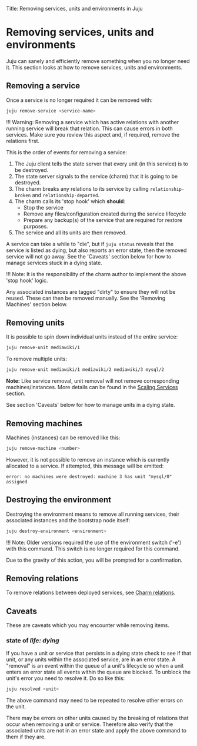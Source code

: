 Title: Removing services, units and environments in Juju


# Removing services, units and environments

Juju can sanely and efficiently remove something when you no longer need it.
This section looks at how to remove services, units and environments.


## Removing a service

Once a service is no longer required it can be removed with:

```bash
juju remove-service <service-name>
```

!!! Warning: Removing a service which has active relations with another
running service will break that relation. This can cause errors in both
services. Make sure you review this aspect and, if required, remove the
relations first.

This is the order of events for removing a service:

1. The Juju client tells the state server that every unit (in this service) is
to be destroyed.
1. The state server signals to the service (charm) that it is going to be
destroyed.
1. The charm breaks any relations to its service by calling `relationship-broken`
and `relationship-departed`.
1. The charm calls its 'stop hook' which **should**:
    - Stop the service
    - Remove any files/configuration created during the service lifecycle
    - Prepare any backup(s) of the service that are required for restore purposes.
1. The service and all its units are then removed.

A service can take a while to "die", but if `juju status` reveals that the
service is listed as dying, but also reports an error state, then the removed
service will not go away. See the 'Caveats' section below for how to manage services
stuck in a dying state.

!!! Note: It is the responsibility of the charm author to implement the above
'stop hook' logic.

Any associated instances are tagged "dirty" to ensure they will not be reused.
These can then be removed manually. See the 'Removing Machines' section below.


## Removing units

It is possible to spin down individual units instead of the entire service:

```bash
juju remove-unit mediawiki/1
```

To remove multiple units:

```bash
juju remove-unit mediawiki/1 mediawiki/2 mediawiki/3 mysql/2
```

**Note:** Like service removal, unit removal will not remove corresponding
machines/instances. More details can be found in the
[Scaling Services](./charms-scaling.html) section.

See section 'Caveats' below for how to manage units in a dying state.


## Removing machines

Machines (instances) can be removed like this:

```bash
juju remove-machine <number>
```

However, it is not possible to remove an instance which is currently allocated
to a service. If attempted, this message will be emitted:

```no-highlight
error: no machines were destroyed: machine 3 has unit "mysql/0" assigned
```


## Destroying the environment

Destroying the environment means to remove all running services, their
associated instances and the bootstrap node itself:

```bash
juju destroy-environment <environment>
```

!!! Note: Older versions required the use of the environment switch ('-e') with
this command. This switch is no longer required for this command.

Due to the gravity of this action, you will be prompted for a confirmation.


## Removing relations

To remove relations between deployed services, see
[Charm relations](charms-relations.html#removing-relations).


## Caveats

These are caveats which you may encounter while removing items.

### state of *life: dying*

If you have a unit or service that persists in a dying state check to see if
that unit, or any units within the associated service, are in an error state. A
"removal" is an event within the queue of a unit's lifecycle so when a unit
enters an error state all events within the queue are blocked. To unblock the
unit's error you need to resolve it. Do so like this:

```bash
juju resolved <unit>
```

The above command may need to be repeated to resolve other errors on the unit.

There may be errors on other units caused by the breaking of relations that
occur when removing a unit or service. Therefore also verify that the
associated units are not in an error state and apply the above command to them
if they are.
